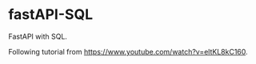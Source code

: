 # fastAPI-SQL
FastAPI with SQL.

Following tutorial from https://www.youtube.com/watch?v=eltKL8kC160.
